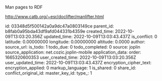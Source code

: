 Man pages to RDF

http://www.catb.org/~esr/doclifter/manlifter.html


id: 03348d5f500142a0a9dc47a0803149ce
parent_id: b8fab0a95bda43df9afd044331b4359e
created_time: 2022-10-09T13:03:20.356Z
updated_time: 2022-10-09T13:03:43.437Z
is_conflict: 0
latitude: 0.00000000
longitude: 0.00000000
altitude: 0.0000
author: 
source_url: 
is_todo: 1
todo_due: 0
todo_completed: 0
source: joplin
source_application: net.cozic.joplin-mobile
application_data: 
order: 1665320600353
user_created_time: 2022-10-09T13:03:20.356Z
user_updated_time: 2022-10-09T13:03:43.437Z
encryption_cipher_text: 
encryption_applied: 0
markup_language: 1
is_shared: 0
share_id: 
conflict_original_id: 
master_key_id: 
type_: 1